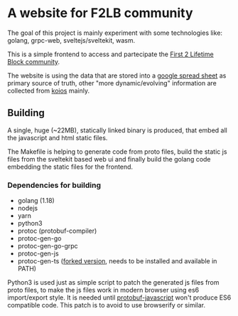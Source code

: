 A website for F2LB community
============================

The goal of this project is mainly experiment with some technologies
like: golang, grpc-web, sveltejs/sveltekit, wasm.

This is a simple frontend to access and partecipate the
[First 2 Lifetime Block community](https://www.f2lb.org/).

The website is using the data that are stored into a
[google spread sheet](https://docs.google.com/spreadsheets/d/1-mA8vY0ZtzlVdH4XA5-J4nIZo4qFR_vFbnBFkpMLlYo/edit#gid=1857947541)
as primary source of truth, other "more dynamic/evolving" information
are collected from [koios](https://www.koios.rest/) mainly.

## Building ##

A single, huge (~22MB), statically linked binary is produced, that embed all the javascript and html static files.

The Makefile is helping to generate code from proto files, build the static js files from the sveltekit based web ui and finally build the golang code embedding the static files for the frontend.

### Dependencies for building ###

  * golang (1.18)
  * nodejs
  * yarn
  * python3
  * protoc (protobuf-compiler)
  * protoc-gen-go
  * protoc-gen-go-grpc
  * protoc-gen-js
  * protoc-gen-ts ([forked version](https://github.com/safanaj/ts-protoc-gen/tree/use-import_style), needs to be installed and available in PATH)

Python3 is used just as simple script to patch the generated js files from proto files, to make the js files work in modern browser using es6 import/export style. It is needed until [protobuf-javascript](https://github.com/protocolbuffers/protobuf-javascript) won't produce ES6 compatible code. This patch is to avoid to use browserify or similar.
